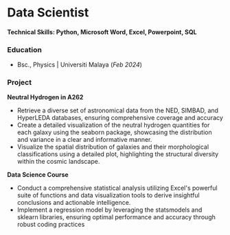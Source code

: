 # Data Scientist
#### Technical Skills: Python, Microsoft Word, Excel, Powerpoint, SQL

### Education
- Bsc.,  Physics | Universiti Malaya (_Feb 2024_)

### Project
**Neutral Hydrogen in A262**
- Retrieve a diverse set of astronomical data from the NED, SIMBAD, and HyperLEDA databases, ensuring comprehensive coverage and accuracy
- Create a detailed visualization of the neutral hydrogen quantities for each galaxy using the seaborn package, showcasing the distribution and variance in a clear and informative manner.
- Visualize the spatial distribution of galaxies and their morphological classifications using a detailed plot, highlighting the structural diversity within the cosmic landscape.

**Data Science Course**
- Conduct a comprehensive statistical analysis utilizing Excel's powerful suite of functions and data visualization tools to derive insightful conclusions and actionable intelligence.
- Implement a regression model by leveraging the statsmodels and sklearn libraries, ensuring optimal performance and accuracy through robust coding practices



